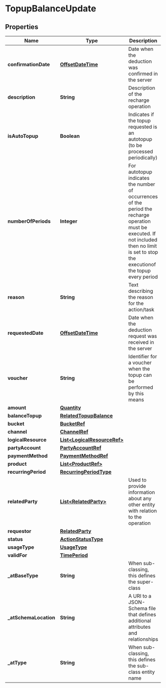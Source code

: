 # TopupBalanceUpdate

## Properties
Name | Type | Description | Notes
------------ | ------------- | ------------- | -------------
**confirmationDate** | [**OffsetDateTime**](OffsetDateTime.md) | Date when the deduction was confirmed in the server |  [optional]
**description** | **String** | Description of the recharge operation |  [optional]
**isAutoTopup** | **Boolean** | Indicates if the topup requested is an autotopup (to be processed periodically) |  [optional]
**numberOfPeriods** | **Integer** | For autotopup indicates the number of occurrences of the period the recharge operation must be executed. If not included then no limit is set to stop the executionof the topup every period |  [optional]
**reason** | **String** | Text describing the reason for the action/task |  [optional]
**requestedDate** | [**OffsetDateTime**](OffsetDateTime.md) | Date when the deduction request was received in the server |  [optional]
**voucher** | **String** | Identifier for a voucher when the topup can be performed by this means |  [optional]
**amount** | [**Quantity**](Quantity.md) |  |  [optional]
**balanceTopup** | [**RelatedTopupBalance**](RelatedTopupBalance.md) |  |  [optional]
**bucket** | [**BucketRef**](BucketRef.md) |  |  [optional]
**channel** | [**ChannelRef**](ChannelRef.md) |  |  [optional]
**logicalResource** | [**List&lt;LogicalResourceRef&gt;**](LogicalResourceRef.md) |  |  [optional]
**partyAccount** | [**PartyAccountRef**](PartyAccountRef.md) |  |  [optional]
**paymentMethod** | [**PaymentMethodRef**](PaymentMethodRef.md) |  |  [optional]
**product** | [**List&lt;ProductRef&gt;**](ProductRef.md) |  |  [optional]
**recurringPeriod** | [**RecurringPeriodType**](RecurringPeriodType.md) |  |  [optional]
**relatedParty** | [**List&lt;RelatedParty&gt;**](RelatedParty.md) | Used to provide information about any other entity with relation to the operation |  [optional]
**requestor** | [**RelatedParty**](RelatedParty.md) |  |  [optional]
**status** | [**ActionStatusType**](ActionStatusType.md) |  | 
**usageType** | [**UsageType**](UsageType.md) |  |  [optional]
**validFor** | [**TimePeriod**](TimePeriod.md) |  |  [optional]
**_atBaseType** | **String** | When sub-classing, this defines the super-class |  [optional]
**_atSchemaLocation** | **String** | A URI to a JSON-Schema file that defines additional attributes and relationships |  [optional]
**_atType** | **String** | When sub-classing, this defines the sub-class entity name |  [optional]
